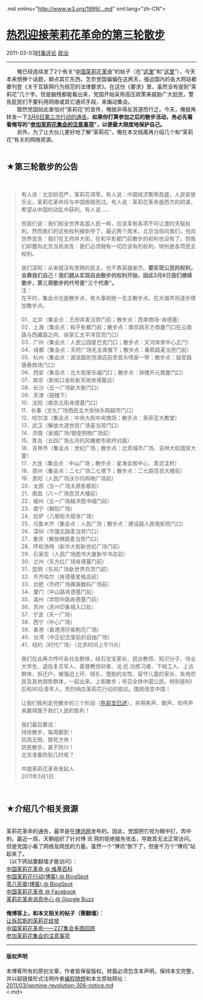 <!DOCTYPE.md>
.md xmlns="http://www.w3.org/1999/...md" xml:lang="zh-CN">
<head>
<meta http-equiv="Content-Type" content="text.md; charset=utf-8" />
<meta name="generator" content="Python script by program.think@gmail.com" />
<meta name="provider" content="program-think.blogspot.com" />
<link type="text/css" rel="stylesheet" href="../../css/program-think.css" />
<title>热烈迎接茉莉花革命的第三轮散步 - 编程随想的博客</title>
</head>
<body>
<div id="main" style="width:100%;">
<h1><a href="../../index.md" title="回到首页">热烈迎接茉莉花革命的第三轮散步</a></h1>
<div class="post-info"><span class="date-header">2011-03-03</span><a href="../../tags/E697B6E4BA8BE8AF84E8AEBA.md" class="tag">时事评论</a> <a href="../../tags/E694BFE6B2BB.md" class="tag">政治</a> </div>
<hr>
<div class="post">
&#12288;&#12288;俺已经连续发了2个有关“<a href="http://zh.wikipedia.org/wiki/%E4%B8%AD%E5%9C%8B%E8%8C%89%E8%8E%89%E8%8A%B1%E9%9D%A9%E5%91%BD" target="_blank" rel="nofollow">中国茉莉花革命</a>”的帖子（在“<a href="../../2011/02/jasmine-revolution-227-notice.md">这里</a>”和“<a href="../../2011/03/jasmine-revolution-227-photo.md">这里</a>”），今天本来想换个话题，聊点其它东西。怎奈党国偏偏在这两天，强迫国内的各大网站都要刊登《关于互联网行为规范的法律要求》。在这份《要求》里，虽然没有提到“茉莉花”几个字。但是脑残都能看出来，党国开始采用高压政策来威胁广大屁民，警告屁民们不要利用网络或其它通讯手段，来煽动集会。<br />&#12288;&#12288;既然党国如此害怕对“茉莉花”的宣传，俺就非得反其道而行之。今天，俺就再转发一下<a href="http://molihuaxingdong.blogspot.com/2011/02/201136...md" target="_blank" rel="nofollow">3月6日第三次行动的通告</a>。<b>如果你打算参加之后的散步活动，务必先看看俺写的“<a href="../../2011/03/jasmine-revolution-how-to.md">参加茉莉花集会的注意事项</a>”，以便最大限度地保护自己。</b><br />&#12288;&#12288;另外，为了让大伙儿更好地了解“茉莉花”，俺在本文结尾再介绍几个和“茉莉花”有关的网络资源。<!--program-think--><br /><br /><h2>★第三轮散步的公告</h2><br /><blockquote>有人说：北京防范严，茉莉花凋零。有人说：中国经济繁荣昌盛，人民安居乐业，茉莉花革命将与中国擦肩而过。有人说：茉莉花革命是西方的阴谋，希望从中国的动乱中获利。有人说……<br /><br />但我们说：我们和全世界各国人民一样，应该享有各项不可让渡的天赋权利。然而我们的这些权利被剥夺了，最近两个周末，北京当局向我们，也向世界宣告：我们在王府井大街，在和平影都门前散步的权利也没有了。但我们却要向北京当局宣告：我们必须拥有一切应该有的权利，特别是各项民主权利。<br /><br />我们深知：从来就沒有恩赐的民主，也不靠英雄豪杰。<b>要实现公民的权利，全靠我们自己！我们就从实现自由散步的权利开始，因此3月6日我们继续散步，第三周散步的代号是"三个代表"。</b><br />注：<br />在平时，集会点也是散步点，有大事则统一去主散步点。在大城市将逐步增加散步点。<br /><br />01．北京（集会点：王府井麦当劳门前；散步点：西单商场-肯德基）<br />02．上海（集会点：和平影都门前；散步点：南京路东方商厦门口在云南路与西藏路之间、徐家汇太平洋百货门口）<br />03．广州（集会点：人民公园星巴克门口；散步点：天河体育中心正门）<br />04．成都（集会点：天府广场毛主席像下；散步点：春熙路麦当劳门前）<br />05．杭州（集会点：湖滨路凯悦酒店前至音乐喷泉一带；散步点：延安路银泰商场门口）<br />06．西安（集会点：北大街家乐福门口；散步点：钟楼开元商厦门口）<br />07．南京（新街口金轮新天地肯德基店）<br />08．长沙（五一广场新大新门口）<br />09．天津（鼓楼下）<br />10．沈阳（南京北街肯德基门口）<br />11．长春（文化广场西民主大街快乐购超市门口）<br />12．哈尔滨（集会点：中央大街中央商场；散步点：索菲亚大教堂）<br />13．武汉（解放大道世贸广场麦当劳门口）<br />14．济南（泉城广场/银座购物广场前）<br />15．青岛（五四广场五月的风雕塑市政府对面）<br />16．吉林市（集会点：世纪广场；散步点：北奇城市广场、吉林大街国贸大厦）<br />17．大连（集会点：中山广场；散步点：星海会居中心、青泥洼桥）<br />18．郑州（集会点：二七广场二七塔下；散步点：二七路百货大楼前）<br />19．贵阳（人民广场沃尔玛购物广场前）<br />20．太原（五一广场太原影都前）<br />21．南昌（八一广场百货大楼前）<br />22．福州（五一广场越洋图书城门前）<br />23．南宁（朝阳广场）<br />24．拉萨（八廓街大昭寺广场）<br />25．乌鲁木齐（集会点：人民广场；散步点：建设路人民电影院门口）<br />26．深圳（华强北路麦当劳门口）<br />27．重庆（解放碑路麦当劳门口）<br />28．呼和浩特（新华大街新世纪广场门前）<br />29．石家庄（人民广场图书大厦新华书店前）<br />30．兰州（东方红广场肯德基门前）<br />31．昆明（东风广场新世界百货门前）<br />32．齐齐哈尔（肯德基爱格店前）<br />33．合肥（市府广场赛康数码广场前）<br />34．厦门（中山路肯德基门前）<br />35．温州（学院中路肯德基门前）<br />36．苏州（苏州印象城入口处）<br />37．宁波（天一广场）<br />38．西宁（中心广场）<br />39．香港（香港湾仔紫荆花广场）<br />40．台湾（中正纪念堂前的自由广场）<br />41．纽约（时代广场）（北京时间上午11点）<br /><br />我们在此再次呼吁各社会群体，结石宝宝家长、民办教师、知识分子、待业大学生、退伍复员军人、基督教信仰者、法.伦.功练习者、下岗工人、上访群体、拆迁户、被强迫上环、结扎、堕胎的女性、留守儿童的家长、失地农民及其他弱势群体，一起出来，上街散步；号召全体中国公民，特别是80后和90后青年人，热烈响应茉莉花行动的倡议。围观改变中国！<br /><br />让我们胜利走完散步的三个阶段（<a href="http://molihuaxingdong.blogspot.com/2011/02/blog-post_28...md" target="_blank" rel="nofollow">在前文已述</a>），并用笑声、歌声、欢呼声来赢得属于我们人民的胜利！<br /><br />我们最后要说：<br />持续散步，每周都到！<br />风雨无阻，致死方休！<br />防民散步，甚于防川！<br />北京准备防到几时呢？<br /><br />中国茉莉花革命发起人<br />2011年3月1日<br /></blockquote><br /><h2>★介绍几个相关资源</h2><br />茉莉花革命的通告，最早是在<a href="http://www.boxun.com/" target="_blank" rel="nofollow">博讯网</a>发布的。因此，党国把它视为眼中钉，肉中刺。最近一周，天朝组织了针对博 讯 网的拒绝服务攻击，导致其无法正常访问。但是党国小看了网络及网民的力量。虽然一个“博讯”倒下了，但是千万个“博讯”站起来了。<br />（以下网站要翻墙才能访问）：<br /><a href="http://zh.wikipedia.org/zh-cn/%E4%B8%AD%E5%9C%8B%E8%8C%89%E8%8E%89%E8%8A%B1%E9%9D%A9%E5%91%BD" target="_blank" rel="nofollow">中国茉莉花革命 @ 维基百科</a><br /><a href="http://molihuaxingdong.blogspot.com/" target="_blank" rel="nofollow">中国茉莉花行动(博客) @ BlogSpot</a><br /><a href="http://08charterbbs.blogspot.com/" target="_blank" rel="nofollow">零八宪章(博客) @ BlogSpot</a><br /><a href="http://www.facebook.com/jasminerevolution.cn" target="_blank" rel="nofollow">中国茉莉花革命 @ Facebook</a><br /><a href="https://www.google.com/profiles/china.molihua#buzz" target="_blank" rel="nofollow">茉莉花革命消息中心 @ Google Buzz</a><br /><br /><b>俺博客上，和本文相关的帖子（需翻墙）</b>：<br /><a target="_blank" href="../../2011/02/jasmine-revolution-227-notice.md">让拆尼斯的茉莉花绽放</a><br /><a target="_blank" href="../../2011/03/jasmine-revolution-227-photo.md">中国茉莉花革命——227集会多图回顾</a><br /><a href="../../2011/03/jasmine-revolution-how-to.md">参加茉莉花集会的注意事项</a><div class="blogger-post-footer">
</div>
<hr>
<div class="copyright">
<h4>版权声明</h4>
本博客所有的原创文章，作者皆保留版权。转载必须包含本声明，保持本文完整，并以超链接形式注明作者<a href="mailto:program.think@gmail.com">编程随想</a>和本文原始网址：<br>
<a href="2011/03/jasmine-revolution-306-notice.md">2011/03/jasmine-revolution-306-notice.md</a>
</div>
</div>
</body>
<.md>
